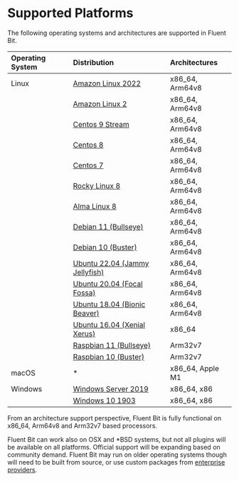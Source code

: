 # Supported Platforms

The following operating systems and architectures are supported in Fluent Bit.

| Operating System | Distribution | Architectures |
| :--- | :--- | :--- |
| Linux | [Amazon Linux 2022](linux/amazon-linux.md) | x86\_64, Arm64v8 |
|  | [Amazon Linux 2](linux/amazon-linux.md) | x86\_64, Arm64v8 |
|  | [Centos 9 Stream](linux/redhat-centos.md) | x86\_64, Arm64v8 |
|  | [Centos 8](linux/redhat-centos.md) | x86\_64, Arm64v8 |
|  | [Centos 7](linux/redhat-centos.md) | x86\_64, Arm64v8 |
|  | [Rocky Linux 8](linux/redhat-centos.md) | x86\_64, Arm64v8 |
|  | [Alma Linux 8](linux/redhat-centos.md) | x86\_64, Arm64v8 |
|  | [Debian 11 \(Bullseye\)](linux/debian.md) | x86\_64, Arm64v8 |
|  | [Debian 10 \(Buster\)](linux/debian.md) | x86\_64, Arm64v8 |
|  | [Ubuntu 22.04 \(Jammy Jellyfish\)](linux/ubuntu.md) | x86\_64, Arm64v8 |
|  | [Ubuntu 20.04 \(Focal Fossa\)](linux/ubuntu.md) | x86\_64, Arm64v8 |
|  | [Ubuntu 18.04 \(Bionic Beaver\)](linux/ubuntu.md) | x86\_64, Arm64v8 |
|  | [Ubuntu 16.04 \(Xenial Xerus\)](linux/ubuntu.md) | x86\_64 |
|  | [Raspbian 11 \(Bullseye\)](linux/raspbian-raspberry-pi.md) | Arm32v7 |
|  | [Raspbian 10 \(Buster\)](linux/raspbian-raspberry-pi.md) | Arm32v7 |
| macOS | * | x86_64, Apple M1 |
| Windows | [Windows Server 2019](windows.md) | x86\_64, x86 |
|  | [Windows 10 1903](windows.md) | x86\_64, x86 |

From an architecture support perspective, Fluent Bit is fully functional on x86\_64, Arm64v8 and Arm32v7 based processors.

Fluent Bit can work also on OSX and \*BSD systems, but not all plugins will be available on all platforms.
Official support will be expanding based on community demand.
Fluent Bit may run on older operating systems though will need to be built from source, or use custom packages from [enterprise providers](https://fluentbit.io/enterprise).
